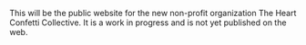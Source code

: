 
This will be the public website for the new non-profit organization The Heart Confetti Collective. It is a work in progress and is not yet published on the web.
